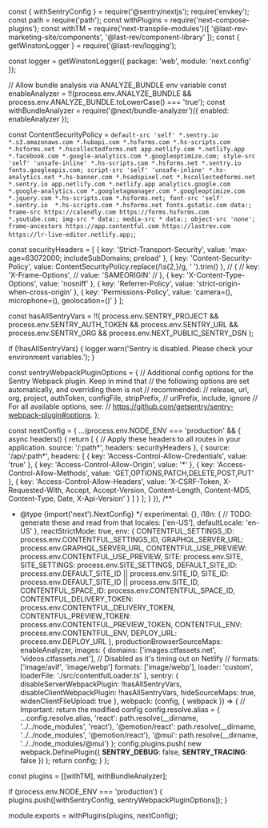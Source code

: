 const { withSentryConfig } = require('@sentry/nextjs');
require('envkey');
const path = require('path');
const withPlugins = require('next-compose-plugins');
const withTM = require('next-transpile-modules')([
  '@last-rev-marketing-site/components',
  '@last-rev/component-library'
]);
const { getWinstonLogger } = require('@last-rev/logging');

const logger = getWinstonLogger({
  package: 'web',
  module: 'next.config'
});

// Allow bundle analysis via ANALYZE_BUNDLE env variable
const enableAnalyzer = !!(process.env.ANALYZE_BUNDLE && process.env.ANALYZE_BUNDLE.toLowerCase() === 'true');
const withBundleAnalyzer = require('@next/bundle-analyzer')({
  enabled: enableAnalyzer
});

const ContentSecurityPolicy = `
  default-src 'self' *.sentry.io *.s3.amazonaws.com *.hubapi.com *.hsforms.com *.hs-scripts.com *.hsforms.net *.hscollectedforms.net app.netlify.com *.netlify.app *.facebook.com *.google-analytics.com *.googleoptimize.com;
  style-src 'self' 'unsafe-inline' *.hs-scripts.com *.hsforms.net *.sentry.io fonts.googleapis.com;
  script-src 'self' 'unsafe-inline' *.hs-analytics.net *.hs-banner.com *.hsadspixel.net *.hscollectedforms.net *.sentry.io app.netlify.com *.netlify.app analytics.google.com *.google-analytics.com *.googletagmanager.com *.googleoptimize.com *.jquery.com *.hs-scripts.com *.hsforms.net;
  font-src 'self' *.sentry.io  *.hs-scripts.com *.hsforms.net fonts.gstatic.com data:;
  frame-src https://calendly.com https://forms.hsforms.com *.youtube.com;
  img-src * data:;
  media-src * data:;
  object-src 'none';
  frame-ancestors https://app.contentful.com https://lastrev.com https://lr-live-editor.netlify.app;
`;

const securityHeaders = [
  {
    key: 'Strict-Transport-Security',
    value: 'max-age=63072000; includeSubDomains; preload'
  },
  {
    key: 'Content-Security-Policy',
    value: ContentSecurityPolicy.replace(/\s{2,}/g, ' ').trim()
  },
  // {
  //   key: 'X-Frame-Options',
  //   value: 'SAMEORIGIN'
  // },
  {
    key: 'X-Content-Type-Options',
    value: 'nosniff'
  },
  {
    key: 'Referrer-Policy',
    value: 'strict-origin-when-cross-origin'
  },
  {
    key: 'Permissions-Policy',
    value: 'camera=(), microphone=(), geolocation=()'
  }
];

const hasAllSentryVars = !!(
  process.env.SENTRY_PROJECT &&
  process.env.SENTRY_AUTH_TOKEN &&
  process.env.SENTRY_URL &&
  process.env.SENTRY_ORG &&
  process.env.NEXT_PUBLIC_SENTRY_DSN
);

if (!hasAllSentryVars) {
  logger.warn('Sentry is disabled.  Please check your environment variables.');
}

const sentryWebpackPluginOptions = {
  // Additional config options for the Sentry Webpack plugin. Keep in mind that
  // the following options are set automatically, and overriding them is not
  // recommended:
  //   release, url, org, project, authToken, configFile, stripPrefix,
  //   urlPrefix, include, ignore
  // For all available options, see:
  // https://github.com/getsentry/sentry-webpack-plugin#options.
};

const nextConfig = {
  ...(process.env.NODE_ENV === 'production' && {
    async headers() {
      return [
        {
          // Apply these headers to all routes in your application.
          source: '/:path*',
          headers: securityHeaders
        },
        {
          source: '/api/:path*',
          headers: [
            { key: 'Access-Control-Allow-Credentials', value: 'true' },
            { key: 'Access-Control-Allow-Origin', value: '*' },
            { key: 'Access-Control-Allow-Methods', value: 'GET,OPTIONS,PATCH,DELETE,POST,PUT' },
            {
              key: 'Access-Control-Allow-Headers',
              value:
                'X-CSRF-Token, X-Requested-With, Accept, Accept-Version, Content-Length, Content-MD5, Content-Type, Date, X-Api-Version'
            }
          ]
        }
      ];
    }
  }),
  /**
   * @type {import('next').NextConfig}
   */
  experimental: {},
  i18n: {
    // TODO: generate these and read from that
    locales: ['en-US'],
    defaultLocale: 'en-US'
  },
  reactStrictMode: true,
  env: {
    CONTENTFUL_SETTINGS_ID: process.env.CONTENTFUL_SETTINGS_ID,
    GRAPHQL_SERVER_URL: process.env.GRAPHQL_SERVER_URL,
    CONTENTFUL_USE_PREVIEW: process.env.CONTENTFUL_USE_PREVIEW,
    SITE: process.env.SITE,
    SITE_SETTINGS: process.env.SITE_SETTINGS,
    DEFAULT_SITE_ID: process.env.DEFAULT_SITE_ID || process.env.SITE_ID,
    SITE_ID: process.env.DEFAULT_SITE_ID || process.env.SITE_ID,
    CONTENTFUL_SPACE_ID: process.env.CONTENTFUL_SPACE_ID,
    CONTENTFUL_DELIVERY_TOKEN: process.env.CONTENTFUL_DELIVERY_TOKEN,
    CONTENTFUL_PREVIEW_TOKEN: process.env.CONTENTFUL_PREVIEW_TOKEN,
    CONTENTFUL_ENV: process.env.CONTENTFUL_ENV,
    DEPLOY_URL: process.env.DEPLOY_URL
  },
  productionBrowserSourceMaps: enableAnalyzer,
  images: {
    domains: ['images.ctfassets.net', 'videos.ctfassets.net'],
    // Disabled as it's timing out on Netlify
    // formats: ['image/avif', 'image/webp']
    formats: ['image/webp'],
    loader: 'custom',
    loaderFile: './src/contentfulLoader.ts'
  },
  sentry: {
    disableServerWebpackPlugin: !hasAllSentryVars,
    disableClientWebpackPlugin: !hasAllSentryVars,
    hideSourceMaps: true,
    widenClientFileUpload: true
  },
  webpack: (config, { webpack }) => {
    // Important: return the modified config
    config.resolve.alias = {
      ...config.resolve.alias,
      'react': path.resolve(__dirname, '../../node_modules', 'react'),
      '@emotion/react': path.resolve(__dirname, '../../node_modules', '@emotion/react'),
      '@mui': path.resolve(__dirname, '../../node_modules/@mui')
    };
    config.plugins.push(
      new webpack.DefinePlugin({
        __SENTRY_DEBUG__: false,
        __SENTRY_TRACING__: false
      })
    );
    return config;
  }
};

const plugins = [[withTM], withBundleAnalyzer];

if (process.env.NODE_ENV === 'production') {
  plugins.push([withSentryConfig, sentryWebpackPluginOptions]);
}

module.exports = withPlugins(plugins, nextConfig);
